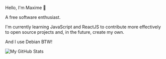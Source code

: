 Hello, I'm Maxime 👋

A free software enthusiast. 

I'm currently learning JavaScript and ReactJS to contribute more effectively to open source projects and, in the future, create my own. 

And I use Debian BTW!

![My GitHub Stats](https://github-readme-stats.vercel.app/api?username=mxmchrbrt&show_icons=true&theme=dark)


